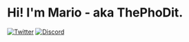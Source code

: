 # Hi! I'm Mario - aka ThePhoDit.

[![Twitter](https://img.shields.io/twitter/follow/ThePhoDit?color=1da1f2&logo=twitter&style=for-the-badge)](https://twitter.com/intent/follow?user_id=1014057594317627393)
[![Discord](https://img.shields.io/discord/627155835885191169?color=7289da&logo=discord&style=for-the-badge)](https://twitter.com/intent/follow?user_id=1014057594317627393)